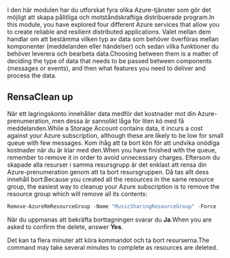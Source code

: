 <span data-ttu-id="cd564-101">I den här modulen har du utforskat fyra olika Azure-tjänster som gör det möjligt att skapa pålitliga och motståndskraftiga distribuerade program.</span><span class="sxs-lookup"><span data-stu-id="cd564-101">In this module, you have explored four different Azure services that allow you to create reliable and resilient distributed applications.</span></span> <span data-ttu-id="cd564-102">Valet mellan dem handlar om att bestämma vilken typ av data som behöver överföras mellan komponenter (meddelanden eller händelser) och sedan vilka funktioner du behöver leverera och bearbeta data.</span><span class="sxs-lookup"><span data-stu-id="cd564-102">Choosing between them is a matter of deciding the type of data that needs to be passed between components (messages or events), and then what features you need to deliver and process the data.</span></span>

## <a name="clean-up"></a><span data-ttu-id="cd564-103">Rensa</span><span class="sxs-lookup"><span data-stu-id="cd564-103">Clean up</span></span>
<!---TODO: Update for sandbox?--->

<span data-ttu-id="cd564-104">När ett lagringskonto innehåller data medför det kostnader mot din Azure-prenumeration, men dessa är sannolikt låga för liten kö med få meddelanden.</span><span class="sxs-lookup"><span data-stu-id="cd564-104">While a Storage Account contains data, it incurs a cost against your Azure subscription, although these are likely to be low for small queue with few messages.</span></span> <span data-ttu-id="cd564-105">Kom ihåg att ta bort kön för att undvika onödiga kostnader när du är klar med den.</span><span class="sxs-lookup"><span data-stu-id="cd564-105">When you have finished with the queue, remember to remove it in order to avoid unnecessary charges.</span></span> <span data-ttu-id="cd564-106">Eftersom du skapade alla resurser i samma resursgrupp är det enklast att rensa din Azure-prenumeration genom att ta bort resursgruppen. Då tas allt dess innehåll bort:</span><span class="sxs-lookup"><span data-stu-id="cd564-106">Because you created all the resources in the same resource group, the easiest way to cleanup your Azure subscription is to remove the resource group which will remove all its contents:</span></span>

```powershell
Remove-AzureRmResourceGroup -Name "MusicSharingResourceGroup" -Force
```

<span data-ttu-id="cd564-107">När du uppmanas att bekräfta borttagningen svarar du **Ja**.</span><span class="sxs-lookup"><span data-stu-id="cd564-107">When you are asked to confirm the delete, answer **Yes**.</span></span>

<span data-ttu-id="cd564-108">Det kan ta flera minuter att köra kommandot och ta bort resurserna.</span><span class="sxs-lookup"><span data-stu-id="cd564-108">The command may take several minutes to complete as resources are deleted.</span></span>